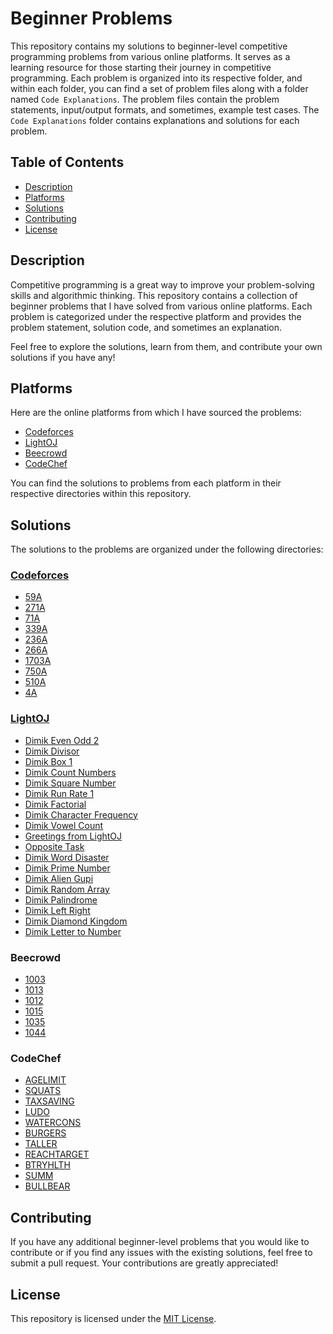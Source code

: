 # Beginner Problems

This repository contains my solutions to beginner-level competitive programming problems from various online platforms. It serves as a learning resource for those starting their journey in competitive programming.
Each problem is organized into its respective folder, and within each folder, you can find a set of problem files along with a folder named `Code Explanations`. The problem files contain the problem statements, input/output formats, and sometimes, example test cases. The `Code Explanations` folder contains explanations and solutions for each problem.


## Table of Contents

- [Description](#description)
- [Platforms](#platforms)
- [Solutions](#solutions)
- [Contributing](#contributing)
- [License](#license)

## Description

Competitive programming is a great way to improve your problem-solving skills and algorithmic thinking. This repository contains a collection of beginner problems that I have solved from various online platforms. Each problem is categorized under the respective platform and provides the problem statement, solution code, and sometimes an explanation.

Feel free to explore the solutions, learn from them, and contribute your own solutions if you have any!

## Platforms

Here are the online platforms from which I have sourced the problems:

- [Codeforces](https://codeforces.com)
- [LightOJ](https://lightoj.com)
- [Beecrowd](https://www.beecrowd.com.br)
- [CodeChef](https://www.codechef.com)

You can find the solutions to problems from each platform in their respective directories within this repository.

## Solutions

The solutions to the problems are organized under the following directories:

### [Codeforces](./Codeforces)

- [59A](Codeforces/59A.c)
- [271A](codeforces/271A.c)
- [71A](codeforces/71A.cpp)
- [339A](codeforces/339A.cpp)
- [236A](codeforces/236A.cpp)
- [266A](codeforces/266A.cpp)
- [1703A](codeforces/1703A.cpp)
- [750A](codeforces/750A.cpp)
- [510A](codeforces/510A.cpp)
- [4A](codeforces/4A.cpp)

### [LightOJ](./LightOJ/)

- [Dimik Even Odd 2](LightOJ/dimik-even-odd-2.c)
- [Dimik Divisor](lightoj/dimik-divisor.cpp)
- [Dimik Box 1](lightoj/dimik-box-1.cpp)
- [Dimik Count Numbers](lightoj/dimik-count-numbers.cpp)
- [Dimik Square Number](lightoj/dimik-square-number.cpp)
- [Dimik Run Rate 1](lightoj/dimik-run-rate-1.cpp)
- [Dimik Factorial](lightoj/dimik-factorial.cpp)
- [Dimik Character Frequency](lightoj/dimik-character-frequency.cpp)
- [Dimik Vowel Count](lightoj/dimik-vowel-count.cpp)
- [Greetings from LightOJ](lightoj/greetings-from-lightoj.cpp)
- [Opposite Task](lightoj/opposite-task.cpp)
- [Dimik Word Disaster](lightoj/dimik-word-disaster.cpp)
- [Dimik Prime Number](lightoj/dimik-prime-number.cpp)
- [Dimik Alien Gupi](lightoj/dimik-alien-gupi.cpp)
- [Dimik Random Array](lightoj/dimik-random-array.cpp)
- [Dimik Palindrome](lightoj/dimik-palindrome.cpp)
- [Dimik Left Right](lightoj/dimik-left-right.cpp)
- [Dimik Diamond Kingdom](lightoj/dimik-diamond-kingdom.cpp)
- [Dimik Letter to Number](lightoj/dimik-letter-to-number.cpp)

### Beecrowd

- [1003](beecrowd/1003.cpp)
- [1013](beecrowd/1013.cpp)
- [1012](beecrowd/1012.cpp)
- [1015](beecrowd/1015.cpp)
- [1035](beecrowd/1035.cpp)
- [1044](beecrowd/1044.cpp)

### CodeChef

- [AGELIMIT](codechef/AGELIMIT.cpp)
- [SQUATS](codechef/SQUATS.cpp)
- [TAXSAVING](codechef/TAXSAVING.cpp)
- [LUDO](codechef/LUDO.cpp)
- [WATERCONS](codechef/WATERCONS.cpp)
- [BURGERS](codechef/BURGERS.cpp)
- [TALLER](codechef/TALLER.cpp)
- [REACHTARGET](codechef/REACHTARGET.cpp)
- [BTRYHLTH](codechef/BTRYHLTH.cpp)
- [SUMM](codechef/SUMM.cpp)
- [BULLBEAR](codechef/BULLBEAR.cpp)

## Contributing

If you have any additional beginner-level problems that you would like to contribute or if you find any issues with the existing solutions, feel free to submit a pull request. Your contributions are greatly appreciated!

## License

This repository is licensed under the [MIT License](LICENSE).
